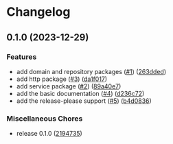 # Changelog

## 0.1.0 (2023-12-29)


### Features

* add domain and repository packages ([#1](https://github.com/allisson/psqlqueue/issues/1)) ([263dded](https://github.com/allisson/psqlqueue/commit/263dded6f8932c0bbf5f6b6981b274d13abc9268))
* add http package ([#3](https://github.com/allisson/psqlqueue/issues/3)) ([da1f017](https://github.com/allisson/psqlqueue/commit/da1f017ab84d85b1c6300a2c5fd88fd4010a2127))
* add service package ([#2](https://github.com/allisson/psqlqueue/issues/2)) ([89a40e7](https://github.com/allisson/psqlqueue/commit/89a40e7a281f85f80bc16346f775012b6ef3b9a9))
* add the basic documentation ([#4](https://github.com/allisson/psqlqueue/issues/4)) ([d236c72](https://github.com/allisson/psqlqueue/commit/d236c72999d3d2dedff80a74500e086eaa4d0e62))
* add the release-please support ([#5](https://github.com/allisson/psqlqueue/issues/5)) ([b4d0836](https://github.com/allisson/psqlqueue/commit/b4d0836863d8d01bd45397e7a431694b9d62ca9b))


### Miscellaneous Chores

* release 0.1.0 ([2194735](https://github.com/allisson/psqlqueue/commit/21947359d095e046871093afc988f6c40c51cb3b))

